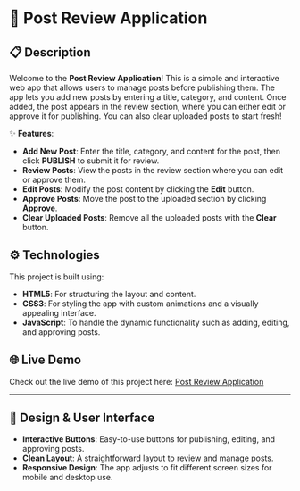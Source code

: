 # 🌟 Post Review Application

## 📋 Description

Welcome to the **Post Review Application**! This is a simple and interactive web app that allows users to manage posts before publishing them. The app lets you add new posts by entering a title, category, and content. Once added, the post appears in the review section, where you can either edit or approve it for publishing. You can also clear uploaded posts to start fresh!

✨ **Features**:
- **Add New Post**: Enter the title, category, and content for the post, then click **PUBLISH** to submit it for review.
- **Review Posts**: View the posts in the review section where you can edit or approve them.
- **Edit Posts**: Modify the post content by clicking the **Edit** button.
- **Approve Posts**: Move the post to the uploaded section by clicking **Approve**.
- **Clear Uploaded Posts**: Remove all the uploaded posts with the **Clear** button.

## ⚙️ Technologies

This project is built using:
- **HTML5**: For structuring the layout and content.
- **CSS3**: For styling the app with custom animations and a visually appealing interface.
- **JavaScript**: To handle the dynamic functionality such as adding, editing, and approving posts.

## 🌐 Live Demo

Check out the live demo of this project here: [Post Review Application](https://perikliev00.github.io/simpleproject.github.io/)

---

## 🎨 Design & User Interface

- **Interactive Buttons**: Easy-to-use buttons for publishing, editing, and approving posts.
- **Clean Layout**: A straightforward layout to review and manage posts.
- **Responsive Design**: The app adjusts to fit different screen sizes for mobile and desktop use.

